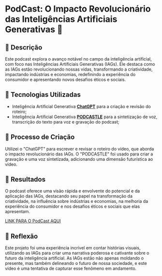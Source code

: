 # PodCast: O Impacto Revolucionário das Inteligências Artificiais Generativas 🎥

## 📒 Descrição
Este podcast explora o avanço notável no campo da inteligência artificial, com foco nas Inteligências Artificiais Generativas (IAGs). Ele destaca como as IAGs estão revolucionando nossas vidas, transformando a criatividade, impactando indústrias e economias, redefinindo a experiência do consumidor e apresentando novos desafios éticos e sociais.

## 🤖 Tecnologias Utilizadas
- Inteligência Artificial Generativa **[ChatGPT](https://chat.openai.com)** para a criação e revisão do roteiro;
- Inteligência Artificial Generativa **[PODCASTLE]([https://www.d-id.com](https://podcastle.ai/editor/project/6664e84192f14513d561e671))** para a sintetização de voz, transcrição do texto para voz e gravação do podcast;

## 🧐 Processo de Criação
Utilizei o "ChatGPT" para escrever e revisar o roteiro do vídeo, que aborda o impacto revolucionário das IAGs. O "PODCASTLE" foi usado para criar a gravação e uma voz sintetizada, adicionando uma dimensão futurística ao vídeo.

## 🚀 Resultados
O podcast oferece uma visão rápida e envolvente do potencial e da aplicação das IAGs, destacando seu papel na transformação da criatividade, na influência sobre indústrias e economias, na melhoria da experiência do consumidor e nos desafios éticos e sociais que elas apresentam.

[LINK PARA O PodCast AQUI]([https://studio.d-id.com/share?id=a2c6dfcd7eaac8589ee4704c8501992b&utm_source=copy](https://podcastle.ai/editor/player/6664e84192f14513d561e671))

## 💭 Reflexão
Este projeto foi uma experiência incrível em contar histórias visuais, utilizando as IAGs para criar uma narrativa poderosa e cativante sobre o futuro da inteligência artificial. As IAGs estão não apenas moldando o presente, mas também delineando o futuro de nossa sociedade, e este vídeo é uma tentativa de capturar esse fenômeno em andamento.
